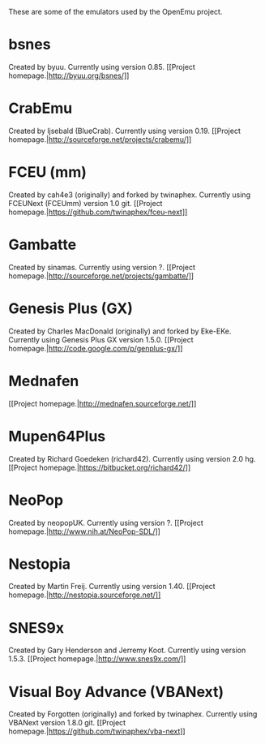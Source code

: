 These are some of the emulators used by the OpenEmu project.

# bsnes
Created by byuu. Currently using version 0.85. [[Project homepage.|http://byuu.org/bsnes/]]

# CrabEmu
Created by ljsebald (BlueCrab). Currently using version 0.19. [[Project homepage.|http://sourceforge.net/projects/crabemu/]]

# FCEU (mm)
Created by cah4e3 (originally) and forked by twinaphex. Currently using FCEUNext (FCEUmm) version 1.0 git. [[Project homepage.|https://github.com/twinaphex/fceu-next]]

# Gambatte
Created by sinamas. Currently using version ?. [[Project homepage.|http://sourceforge.net/projects/gambatte/]]

# Genesis Plus (GX)
Created by Charles MacDonald (originally) and forked by Eke-EKe. Currently using Genesis Plus GX version 1.5.0. [[Project homepage.|http://code.google.com/p/genplus-gx/]]

# Mednafen
[[Project homepage.|http://mednafen.sourceforge.net/]]

# Mupen64Plus
Created by Richard Goedeken (richard42). Currently using version 2.0 hg. [[Project homepage.|https://bitbucket.org/richard42/]]

# NeoPop
Created by neopopUK. Currently using version ?. [[Project homepage.|http://www.nih.at/NeoPop-SDL/]]

# Nestopia
Created by Martin Freij. Currently using version 1.40. [[Project homepage.|http://nestopia.sourceforge.net/]]

# SNES9x
Created by Gary Henderson and Jerremy Koot. Currently using version 1.5.3. [[Project homepage.|http://www.snes9x.com/]]

# Visual Boy Advance (VBANext)
Created by Forgotten (originally) and forked by twinaphex. Currently using VBANext version 1.8.0 git. [[Project homepage.|https://github.com/twinaphex/vba-next]]